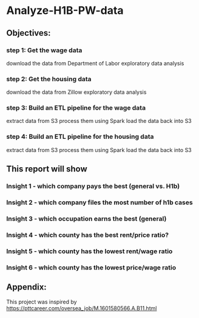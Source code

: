 # Analyze-H1B-PW-data

## Objectives:

### step 1: Get the wage data
download the data from Department of Labor
exploratory data analysis

### step 2: Get the housing data
download the data from Zillow
exploratory data analysis

### step 3: Build an ETL pipeline for the wage data
extract data from S3
process them using Spark
load the data back into S3

### step 4: Build an ETL pipeline for the housing data
extract data from S3
process them using Spark
load the data back into S3


## This report will show

### Insight 1 - which company pays the best (general vs. H1b)

### Insight 2 - which company files the most number of h1b cases

### Insight 3 - which occupation earns the best (general)

### Insight 4 - which county has the best rent/price ratio?

### Insight 5 - which county has the lowest rent/wage ratio

### Insight 6 - which county has the lowest price/wage ratio

## Appendix:
This project was inspired by
https://pttcareer.com/oversea_job/M.1601580566.A.B11.html
